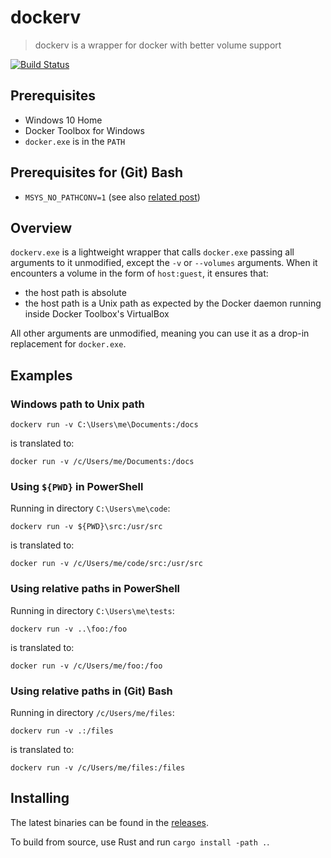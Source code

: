 # dockerv

> dockerv is a wrapper for docker with better volume support

[![Build Status](https://travis-ci.org/ngeor/dockerv.svg?branch=master)](https://travis-ci.org/ngeor/dockerv)

## Prerequisites

- Windows 10 Home
- Docker Toolbox for Windows
- `docker.exe` is in the `PATH`

## Prerequisites for (Git) Bash

- `MSYS_NO_PATHCONV=1` (see also
  [related post](https://ngeor.com/2019/12/25/windows-docker-and-paths.html))

## Overview

`dockerv.exe` is a lightweight wrapper that calls `docker.exe` passing all
arguments to it unmodified, except the `-v` or `--volumes` arguments. When it
encounters a volume in the form of `host:guest`, it ensures that:

- the host path is absolute
- the host path is a Unix path as expected by the Docker daemon running inside
  Docker Toolbox's VirtualBox

All other arguments are unmodified, meaning you can use it as a drop-in
replacement for `docker.exe`.

## Examples

### Windows path to Unix path

`dockerv run -v C:\Users\me\Documents:/docs`

is translated to:

`docker run -v /c/Users/me/Documents:/docs`

### Using `${PWD}` in PowerShell

Running in directory `C:\Users\me\code`:

`dockerv run -v ${PWD}\src:/usr/src`

is translated to:

`docker run -v /c/Users/me/code/src:/usr/src`

### Using relative paths in PowerShell

Running in directory `C:\Users\me\tests`:

`dockerv run -v ..\foo:/foo`

is translated to:

`docker run -v /c/Users/me/foo:/foo`

### Using relative paths in (Git) Bash

Running in directory `/c/Users/me/files`:

`dockerv run -v .:/files`

is translated to:

`dockerv run -v /c/Users/me/files:/files`

## Installing

The latest binaries can be found in the [releases](https://github.com/ngeor/dockerv/releases).

To build from source, use Rust and run `cargo install -path .`.
